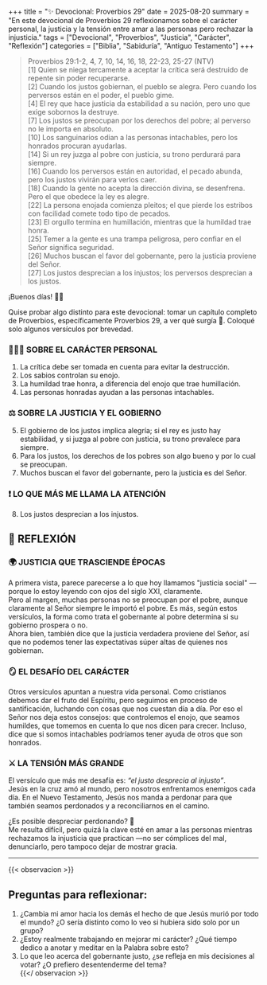 +++
title = "✨ Devocional: Proverbios 29"
date = 2025-08-20
summary = "En este devocional de Proverbios 29 reflexionamos sobre el carácter personal, la justicia y la tensión entre amar a las personas pero rechazar la injusticia."
tags = ["Devocional", "Proverbios", "Justicia", "Carácter", "Reflexión"]
categories = ["Biblia", "Sabiduría", "Antiguo Testamento"]
+++

> Proverbios 29:1-2, 4, 7, 10, 14, 16, 18, 22-23, 25-27 (NTV)  
> [1] Quien se niega tercamente a aceptar la crítica será destruido de repente sin poder recuperarse.  
> [2] Cuando los justos gobiernan, el pueblo se alegra. Pero cuando los perversos están en el poder, el pueblo gime.  
> [4] El rey que hace justicia da estabilidad a su nación, pero uno que exige sobornos la destruye.  
> [7] Los justos se preocupan por los derechos del pobre; al perverso no le importa en absoluto.  
> [10] Los sanguinarios odian a las personas intachables, pero los honrados procuran ayudarlas.  
> [14] Si un rey juzga al pobre con justicia, su trono perdurará para siempre.  
> [16] Cuando los perversos están en autoridad, el pecado abunda, pero los justos vivirán para verlos caer.  
> [18] Cuando la gente no acepta la dirección divina, se desenfrena. Pero el que obedece la ley es alegre.  
> [22] La persona enojada comienza pleitos; el que pierde los estribos con facilidad comete todo tipo de pecados.  
> [23] El orgullo termina en humillación, mientras que la humildad trae honra.  
> [25] Temer a la gente es una trampa peligrosa, pero confiar en el Señor significa seguridad.  
> [26] Muchos buscan el favor del gobernante, pero la justicia proviene del Señor.  
> [27] Los justos desprecian a los injustos; los perversos desprecian a los justos.  


¡Buenos días! 🐑✨

Quise probar algo distinto para este devocional: tomar un capítulo completo de Proverbios, específicamente Proverbios 29, a ver qué surgía 🤔. Coloqué solo algunos versículos por brevedad.


### 🧑‍🤝‍🧑 SOBRE EL CARÁCTER PERSONAL

1. La crítica debe ser tomada en cuenta para evitar la destrucción.  
2. Los sabios controlan su enojo.  
3. La humildad trae honra, a diferencia del enojo que trae humillación.  
4. Las personas honradas ayudan a las personas intachables.  



###  ⚖️ SOBRE LA JUSTICIA Y EL GOBIERNO

5. El gobierno de los justos implica alegría; si el rey es justo hay estabilidad, y si juzga al pobre con justicia, su trono prevalece para siempre.  
6. Para los justos, los derechos de los pobres son algo bueno y por lo cual se preocupan.  
7. Muchos buscan el favor del gobernante, pero la justicia es del Señor.  

###  ❗ LO QUE MÁS ME LLAMA LA ATENCIÓN

8. Los justos desprecian a los injustos.  


## 💭 REFLEXIÓN

### 🌍 JUSTICIA QUE TRASCIENDE ÉPOCAS
A primera vista, parece parecerse a lo que hoy llamamos "justicia social" —porque lo estoy leyendo con ojos del siglo XXI, claramente.  
Pero al margen, muchas personas no se preocupan por el pobre, aunque claramente al Señor siempre le importó el pobre. Es más, según estos versículos, la forma como trata el gobernante al pobre determina si su gobierno prospera o no.  
Ahora bien, también dice que la justicia verdadera proviene del Señor, así que no podemos tener las expectativas súper altas de quienes nos gobiernan.  

### 🪞 EL DESAFÍO DEL CARÁCTER
Otros versículos apuntan a nuestra vida personal. Como cristianos debemos dar el fruto del Espíritu, pero seguimos en proceso de santificación, luchando con cosas que nos cuestan día a día. Por eso el Señor nos deja estos consejos: que controlemos el enojo, que seamos humildes, que tomemos en cuenta lo que nos dicen para crecer. Incluso, dice que si somos intachables podríamos tener ayuda de otros que son honrados.  

### ⚔️ LA TENSIÓN MÁS GRANDE
El versículo que más me desafía es: *“el justo desprecia al injusto”*.  
Jesús en la cruz amó al mundo, pero nosotros enfrentamos enemigos cada día. En el Nuevo Testamento, Jesús nos manda a perdonar para que también seamos perdonados y a reconciliarnos en el camino.  

¿Es posible despreciar perdonando? 🤔  
Me resulta difícil, pero quizá la clave esté en amar a las personas mientras rechazamos la injusticia que practican —no ser cómplices del mal, denunciarlo, pero tampoco dejar de mostrar gracia.  

---
{{< observacion >}}
## Preguntas para reflexionar:

1. ¿Cambia mi amor hacia los demás el hecho de que Jesús murió por todo el mundo? ¿O sería distinto como lo veo si hubiera sido solo por un grupo?  
2. ¿Estoy realmente trabajando en mejorar mi carácter? ¿Qué tiempo dedico a anotar y meditar en la Palabra sobre esto?  
3. Lo que leo acerca del gobernante justo, ¿se refleja en mis decisiones al votar? ¿O prefiero desentenderme del tema?  
{{</ observacion >}}